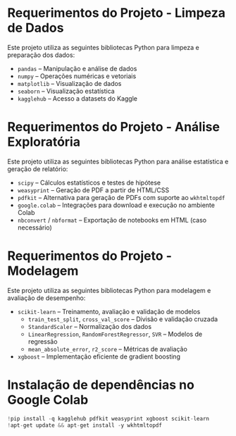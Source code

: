 # Requerimentos do Projeto - Limpeza de Dados 

Este projeto utiliza as seguintes bibliotecas Python para limpeza e preparação dos dados:

- `pandas` – Manipulação e análise de dados  
- `numpy` – Operações numéricas e vetoriais  
- `matplotlib` – Visualização de dados  
- `seaborn` – Visualização estatística  
- `kagglehub` – Acesso a datasets do Kaggle  

# Requerimentos do Projeto - Análise Exploratória

Este projeto utiliza as seguintes bibliotecas Python para análise estatística e geração de relatório:

- `scipy` – Cálculos estatísticos e testes de hipótese  
- `weasyprint` – Geração de PDF a partir de HTML/CSS  
- `pdfkit` – Alternativa para geração de PDFs com suporte ao `wkhtmltopdf`  
- `google.colab` – Integrações para download e execução no ambiente Colab  
- `nbconvert` / `nbformat` – Exportação de notebooks em HTML (caso necessário)  

# Requerimentos do Projeto - Modelagem

Este projeto utiliza as seguintes bibliotecas Python para modelagem e avaliação de desempenho:

- `scikit-learn` – Treinamento, avaliação e validação de modelos  
  - `train_test_split`, `cross_val_score` – Divisão e validação cruzada  
  - `StandardScaler` – Normalização dos dados  
  - `LinearRegression`, `RandomForestRegressor`, `SVR` – Modelos de regressão  
  - `mean_absolute_error`, `r2_score` – Métricas de avaliação  
- `xgboost` – Implementação eficiente de gradient boosting  

# Instalação de dependências no Google Colab

```python
!pip install -q kagglehub pdfkit weasyprint xgboost scikit-learn
!apt-get update && apt-get install -y wkhtmltopdf
